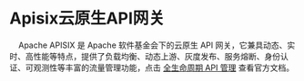 # Apisix云原生API网关

    Apache APISIX 是 Apache 软件基金会下的云原生 API 网关，它兼具动态、实时、高性能等特点，提供了负载均衡、动态上游、灰度发布、服务熔断、身份认证、可观测性等丰富的流量管理功能，点击 [全生命周期 API 管理](https://apisix.apache.org/zh/) 查看官方文档。